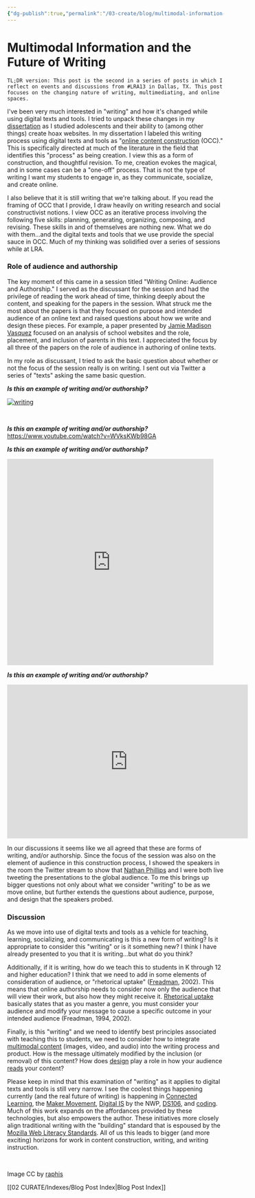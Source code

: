 ```yaml
---
{"dg-publish":true,"permalink":"/03-create/blog/multimodal-information-and-the-future-of-writing/","title":"Multimodal Information and the Future of Writing","tags":["digital-literacies","online-content-construction","writing"]}
---
```


# Multimodal Information and the Future of Writing

```
TL;DR version: This post is the second in a series of posts in which I reflect on events and discussions from #LRA13 in Dallas, TX. This post focuses on the changing nature of writing, multimediating, and online spaces.
```

I've been very much interested in "writing" and how it's changed while using digital texts and tools. I tried to unpack these changes in my [dissertation](https://www.academia.edu/1974482/Facilitating_Critical_Evaluation_Skills_through_Content_Creation_Empowering_Adolescents_as_Readers_and_Writers_of_Online_Information) as I studied adolescents and their ability to (among other things) create hoax websites. In my dissertation I labeled this writing process using digital texts and tools as "[online content construction](https://www.academia.edu/5200036/Online_Content_Construction_Empowering_students_as_readers_and_writers_of_online_information) (OCC)." This is specifically directed at much of the literature in the field that identifies this "process" as being creation. I view this as a form of construction, and thoughtful revision. To me, creation evokes the magical, and in some cases can be a "one-off" process. That is not the type of writing I want my students to engage in, as they communicate, socialize, and create online.

I also believe that it is still writing that we're talking about. If you read the framing of OCC that I provide, I draw heavily on writing research and social constructivist notions. I view OCC as an iterative process involving the following five skills: planning, generating, organizing, composing, and revising. These skills in and of themselves are nothing new. What we do with them...and the digital texts and tools that we use provide the special sauce in OCC. Much of my thinking was solidified over a series of sessions while at LRA.

### Role of audience and authorship

The key moment of this came in a session titled "Writing Online: Audience and Authorship." I served as the discussant for the session and had the privilege of reading the work ahead of time, thinking deeply about the content, and speaking for the papers in the session. What struck me the most about the papers is that they focused on purpose and intended audience of an online text and raised questions about how we write and design these pieces. For example, a paper presented by [Jamie Madison Vasquez](https://twitter.com/jaimeliteracy) focused on an analysis of school websites and the role, placement, and inclusion of parents in this text. I appreciated the focus by all three of the papers on the role of audience in authoring of online texts.

In my role as discussant, I tried to ask the basic question about whether or not the focus of the session really is on writing. I sent out via Twitter a series of "texts" asking the same basic question.

_**Is this an example of writing and/or authorship?**_

[![writing](images/writing-300x202.jpg)](http://wiobyrne.com/wp-content/uploads/2013/12/writing.jpg)

 

_**Is this an example of writing and/or authorship?**_ https://www.youtube.com/watch?v=WVksKWb98GA

_**Is this an example of writing and/or authorship?**_

<iframe src="https://vine.co/v/bJwnA9qjYiH/embed/simple" height="480" width="480" frameborder="0"></iframe>

<script charset="utf-8" type="text/javascript" src="//platform.vine.co/static/scripts/embed.js" async></script>

_****Is this an example of writing and/or authorship?****_

<iframe src="https://wiobyrne.makes.org/popcorn/100l_" height="358" width="560" allowfullscreen frameborder="0"></iframe>

In our discussions it seems like we all agreed that these are forms of writing, and/or authorship. Since the focus of the session was also on the element of audience in this construction process, I showed the speakers in the room the Twitter stream to show that [Nathan Phillips](https://twitter.com/nathancphillips) and I were both live tweeting the presentations to the global audience. To me this brings up bigger questions not only about what we consider "writing" to be as we move online, but further extends the questions about audience, purpose, and design that the speakers probed.

### Discussion

As we move into use of digital texts and tools as a vehicle for teaching, learning, socializing, and communicating is this a new form of writing? Is it appropriate to consider this "writing" or is it something new? I think I have already presented to you that it is writing...but what do you think?

Additionally, if it is writing, how do we teach this to students in K through 12 and higher education? I think that we need to add in some elements of consideration of audience, or "rhetorical uptake" ([Freadman](http://languages-linguistics.unimelb.edu.au/academic-staff/anne-freadman), 2002). This means that online authorship needs to consider now only the audience that will view their work, but also how they might receive it. [Rhetorical uptake](http://http-server.carleton.ca/~nartemev/Artemeva%20&%20Freedman%20Rhetorical%20Genre%20Studies%20and%20beyond.pdf) basically states that as you master a genre, you must consider your audience and modify your message to cause a specific outcome in your intended audience (Freadman, 1994, 2002).

Finally, is this "writing" and we need to identify best principles associated with teaching this to students, we need to consider how to integrate [multimodal content](http://creatingmultimodaltexts.com/) (images, video, and audio) into the writing process and product. How is the message ultimately modified by the inclusion (or removal) of this content? How does [design](http://www.ips.gu.se/digitalAssets/1360/1360556_writing-in-multimodal-texts.pdf) play a role in how your audience [reads](http://www.knowledgepresentation.org/BuildingTheFuture/Kress2/Kress2.html) your content?

Please keep in mind that this examination of "writing" as it applies to digital texts and tools is still very narrow. I see the coolest things happening currently (and the real future of writing) is happening in [Connected Learning](http://dmlhub.net/sites/default/files/ConnectedLearning_report.pdf), the [Maker Movement](http://www.zdnet.com/is-the-maker-movement-the-next-industrial-revolution-7000021540/), [Digital IS](http://digitalis.nwp.org/) by the NWP, [DS106](http://ds106.us/), and [coding](http://code.org/learn). Much of this work expands on the affordances provided by these technologies, but also empowers the author. These initiatives more closely align traditional writing with the "building" standard that is espoused by the [Mozilla Web Literacy Standards](http://webliteracy.tumblr.com/). All of us this leads to bigger (and more exciting) horizons for work in content construction, writing, and writing instruction.

 

Image CC by [raphis](http://www.deviantart.com/art/Mr-Photographer-276872945)

[[02 CURATE/Indexes/Blog Post Index\|Blog Post Index]]